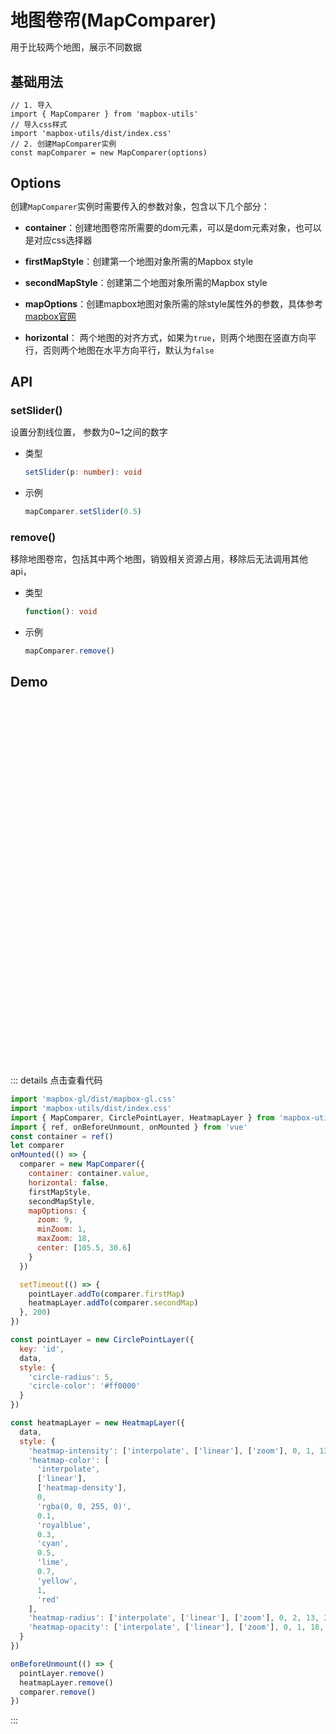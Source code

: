 # 地图卷帘(MapComparer)

用于比较两个地图，展示不同数据

## 基础用法

```js{2,4}
// 1. 导入
import { MapComparer } from 'mapbox-utils'
// 导入css样式
import 'mapbox-utils/dist/index.css'
// 2. 创建MapComparer实例
const mapComparer = new MapComparer(options)
```

## Options

创建`MapComparer`实例时需要传入的参数对象，包含以下几个部分：

- **container**：创建地图卷帘所需要的dom元素，可以是dom元素对象，也可以是对应css选择器

- **firstMapStyle**：创建第一个地图对象所需的Mapbox style

- **secondMapStyle**：创建第二个地图对象所需的Mapbox style

- **mapOptions**：创建mapbox地图对象所需的除style属性外的参数，具体参考[mapbox官网](https://docs.mapbox.com/mapbox-gl-js/api/map/)

- **horizontal**： 两个地图的对齐方式，如果为`true`，则两个地图在竖直方向平行，否则两个地图在水平方向平行，默认为`false`

## API

### setSlider()

设置分割线位置， 参数为0~1之间的数字

- 类型

  ```ts
  setSlider(p: number): void
  ```

- 示例

  ```ts
  mapComparer.setSlider(0.5)
  ```

### remove() 

移除地图卷帘，包括其中两个地图，销毁相关资源占用，移除后无法调用其他api，

- 类型

  ```ts
  function(): void
  ```

- 示例

  ```ts
  mapComparer.remove()
  ```

## Demo
<div>
  <div ref="container" class="container"></div>
</div>

<script setup>
import 'mapbox-gl/dist/mapbox-gl.css'
import 'mapbox-utils/dist/index.css'
import firstMapStyle from '/data/map_sn.json'
import secondMapStyle from '/data/map_sn.json'
import { ref, onBeforeUnmount, onMounted } from 'vue'
import data from '/data/heatmapData.json'
import { MapComparer, CirclePointLayer, HeatmapLayer } from 'mapbox-utils'
const container = ref()
let comparer

onMounted(() => {
  comparer = new MapComparer({
    container: container.value,
    horizontal: false,
    firstMapStyle,
    secondMapStyle,
    mapOptions: {
      zoom: 9,
      minZoom: 1,
      maxZoom: 18,
      center: [105.5, 30.6]
    }
  })

  setTimeout(() => {
    pointLayer.addTo(comparer.firstMap)
    heatmapLayer.addTo(comparer.secondMap)
  }, 200)
})

const pointLayer = new CirclePointLayer({
  key: 'id',
  data,
  style: {
    'circle-radius': 5,
    'circle-color': '#ff0000'
  }
})

const heatmapLayer = new HeatmapLayer({
  data,
  style: {
    'heatmap-intensity': ['interpolate', ['linear'], ['zoom'], 0, 1, 13, 3],
    'heatmap-color': [
      'interpolate',
      ['linear'],
      ['heatmap-density'],
      0,
      'rgba(0, 0, 255, 0)',
      0.1,
      'royalblue',
      0.3,
      'cyan',
      0.5,
      'lime',
      0.7,
      'yellow',
      1,
      'red'
    ],
    'heatmap-radius': ['interpolate', ['linear'], ['zoom'], 0, 2, 13, 20],
    'heatmap-opacity': ['interpolate', ['linear'], ['zoom'], 0, 1, 18, 0]
  }
})

onBeforeUnmount(() => {
  pointLayer.remove()
  heatmapLayer.remove()
  comparer.remove()
})
</script>

::: details 点击查看代码
```js
import 'mapbox-gl/dist/mapbox-gl.css'
import 'mapbox-utils/dist/index.css'
import { MapComparer, CirclePointLayer, HeatmapLayer } from 'mapbox-utils'
import { ref, onBeforeUnmount, onMounted } from 'vue'
const container = ref()
let comparer
onMounted(() => {
  comparer = new MapComparer({
    container: container.value,
    horizontal: false,
    firstMapStyle,
    secondMapStyle,
    mapOptions: {
      zoom: 9,
      minZoom: 1,
      maxZoom: 18,
      center: [105.5, 30.6]
    }
  })

  setTimeout(() => {
    pointLayer.addTo(comparer.firstMap)
    heatmapLayer.addTo(comparer.secondMap)
  }, 200)
})

const pointLayer = new CirclePointLayer({
  key: 'id',
  data,
  style: {
    'circle-radius': 5,
    'circle-color': '#ff0000'
  }
})

const heatmapLayer = new HeatmapLayer({
  data,
  style: {
    'heatmap-intensity': ['interpolate', ['linear'], ['zoom'], 0, 1, 13, 3],
    'heatmap-color': [
      'interpolate',
      ['linear'],
      ['heatmap-density'],
      0,
      'rgba(0, 0, 255, 0)',
      0.1,
      'royalblue',
      0.3,
      'cyan',
      0.5,
      'lime',
      0.7,
      'yellow',
      1,
      'red'
    ],
    'heatmap-radius': ['interpolate', ['linear'], ['zoom'], 0, 2, 13, 20],
    'heatmap-opacity': ['interpolate', ['linear'], ['zoom'], 0, 1, 18, 0]
  }
})

onBeforeUnmount(() => {
  pointLayer.remove()
  heatmapLayer.remove()
  comparer.remove()
})
```
:::

<style scoped>
.container {
  width: 100%;
  height: 600px;
  border-radius: 5px;
  overflow: hidden;
}
</style>

<style>
* {
  margin: 0;
  padding: 0;
}
</style>